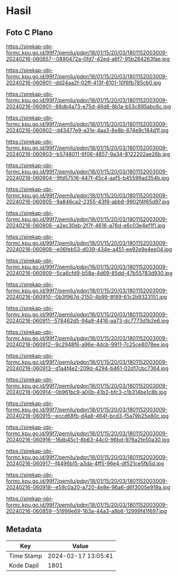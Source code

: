 # Hasil

## Foto C Plano

https://sirekap-obj-formc.kpu.go.id/99f7/pemilu/pdpr/18/01/15/20/03/1801152003009-20240216-060857--0890472a-0fd7-42ed-a6f7-95b284263fae.jpg

https://sirekap-obj-formc.kpu.go.id/99f7/pemilu/pdpr/18/01/15/20/03/1801152003009-20240216-060901--dd24aa2f-02ff-413f-8101-10f6fb785cb0.jpg

https://sirekap-obj-formc.kpu.go.id/99f7/pemilu/pdpr/18/01/15/20/03/1801152003009-20240216-060901--88db4a73-e75d-46d6-8b1a-b53c895abc6c.jpg

https://sirekap-obj-formc.kpu.go.id/99f7/pemilu/pdpr/18/01/15/20/03/1801152003009-20240216-060902--d43477e9-a31e-4aa3-8e8b-874e9c184d1f.jpg

https://sirekap-obj-formc.kpu.go.id/99f7/pemilu/pdpr/18/01/15/20/03/1801152003009-20240216-060903--b5748011-6f06-4857-9a34-8122202ae26b.jpg

https://sirekap-obj-formc.kpu.go.id/99f7/pemilu/pdpr/18/01/15/20/03/1801152003009-20240216-060904--9fd57516-447f-45c4-aaf5-b45599ad354b.jpg

https://sirekap-obj-formc.kpu.go.id/99f7/pemilu/pdpr/18/01/15/20/03/1801152003009-20240216-060905--9a846ca2-2355-43f9-abb8-9902f4f65d97.jpg

https://sirekap-obj-formc.kpu.go.id/99f7/pemilu/pdpr/18/01/15/20/03/1801152003009-20240216-060906--a2ec30eb-2f7f-4616-a76d-e6c03e4ef1f1.jpg

https://sirekap-obj-formc.kpu.go.id/99f7/pemilu/pdpr/18/01/15/20/03/1801152003009-20240216-060908--e06feb53-d039-434e-a451-ee92e9e4ee04.jpg

https://sirekap-obj-formc.kpu.go.id/99f7/pemilu/pdpr/18/01/15/20/03/1801152003009-20240216-060909--5ca6cfd9-b58a-4d69-85dd-47b55783d930.jpg

https://sirekap-obj-formc.kpu.go.id/99f7/pemilu/pdpr/18/01/15/20/03/1801152003009-20240216-060910--0b3f967d-2150-4b99-8f89-61c2b9323151.jpg

https://sirekap-obj-formc.kpu.go.id/99f7/pemilu/pdpr/18/01/15/20/03/1801152003009-20240216-060911--578462d5-94a9-4416-aa73-dc7773d1b2e6.jpg

https://sirekap-obj-formc.kpu.go.id/99f7/pemilu/pdpr/18/01/15/20/03/1801152003009-20240216-060912--9c2948f6-a96e-4dcb-9911-7c25ce8078ee.jpg

https://sirekap-obj-formc.kpu.go.id/99f7/pemilu/pdpr/18/01/15/20/03/1801152003009-20240216-060913--d1a4f4e2-209d-4294-b461-02d17cbc7364.jpg

https://sirekap-obj-formc.kpu.go.id/99f7/pemilu/pdpr/18/01/15/20/03/1801152003009-20240216-060914--0b961bc9-a00b-41b3-bfc3-c1b314be1c8b.jpg

https://sirekap-obj-formc.kpu.go.id/99f7/pemilu/pdpr/18/01/15/20/03/1801152003009-20240216-060915--eccd68fb-d4a8-464f-bcd3-f5a79b25e80c.jpg

https://sirekap-obj-formc.kpu.go.id/99f7/pemilu/pdpr/18/01/15/20/03/1801152003009-20240216-060916--16db45c1-8b63-44c0-96bd-976a2fe50a30.jpg

https://sirekap-obj-formc.kpu.go.id/99f7/pemilu/pdpr/18/01/15/20/03/1801152003009-20240216-060917--f4496b15-a3da-4ff5-96e4-df521ce5fb5d.jpg

https://sirekap-obj-formc.kpu.go.id/99f7/pemilu/pdpr/18/01/15/20/03/1801152003009-20240216-060918--e59c0a20-a720-4e8e-96a6-d6f3005e919a.jpg

https://sirekap-obj-formc.kpu.go.id/99f7/pemilu/pdpr/18/01/15/20/03/1801152003009-20240216-060859--51999e69-163a-44a3-a8b6-12999f41f697.jpg


## Metadata

| Key        | Value               |
| ---------- | ------------------- |
| Time Stamp | 2024-02-17 13:05:41 |
| Kode Dapil | 1801                |



